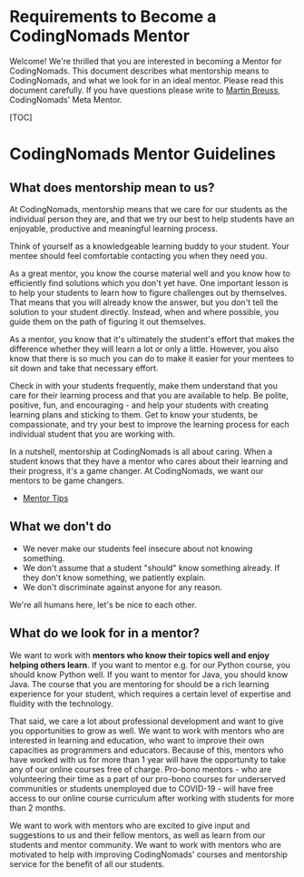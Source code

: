 # Requirements to Become a CodingNomads Mentor

Welcome! We're thrilled that you are interested in becoming a Mentor for CodingNomads. This document describes what mentorship means to CodingNomads, and what we look for in an ideal mentor. Please read this document carefully. If you have questions please write to <a href="mailto:martin@codingnomads.co">Martin Breuss,</a> CodingNomads' Meta Mentor.

[TOC]

# CodingNomads Mentor Guidelines

## What does mentorship mean to us?

At CodingNomads, mentorship means that we care for our students as the individual person they are, and that we try our best to help students have an enjoyable, productive and meaningful learning process.

Think of yourself as a knowledgeable learning buddy to your student. Your mentee should feel comfortable contacting you when they need you.

As a great mentor, you know the course material well and you know how to efficiently find solutions which you don't yet have. One important lesson is to help your students to learn how to figure challenges out by themselves. That means that you will already know the answer, but you don't tell the solution to your student directly. Instead, when and where possible, you guide them on the path of figuring it out themselves.

As a mentor, you know that it's ultimately the student's effort that makes the difference whether they will learn a lot or only a little. However, you also know that there is so much you can do to make it easier for your mentees to sit down and take that necessary effort.

Check in with your students frequently, make them understand that you care for their learning process and that you are available to help. Be polite, positive, fun, and encouraging - and help your students with creating learning plans and sticking to them. Get to know your students, be compassionate, and try your best to improve the learning process for each individual student that you are working with.

In a nutshell, mentorship at CodingNomads is all about caring. When a student knows that they have a mentor who cares about their learning and their progress, it's a game changer. At CodingNomads, we want our mentors to be game changers.

*   [Mentor Tips](04_how_to_mentor.md)

## What we don't do

*   We never make our students feel insecure about not knowing something.
*   We don't assume that a student "should" know something already. If they don't know something, we patiently explain.
*   We don't discriminate against anyone for any reason.

We're all humans here, let's be nice to each other.

## What do we look for in a mentor?

We want to work with **mentors who know their topics well and enjoy helping others learn**. If you want to mentor e.g. for our Python course, you should know Python well. If you want to mentor for Java, you should know Java. The course that you are mentoring for should be a rich learning experience for your student, which requires a certain level of expertise and fluidity with the technology.

That said, we care a lot about professional development and want to give you opportunities to grow as well. We want to work with mentors who are interested in learning and education, who want to improve their own capacities as programmers and educators. Because of this, mentors who have worked with us for more than 1 year will have the opportunity to take any of our online courses free of charge. Pro-bono mentors - who are volunteering their time as a part of our pro-bono courses for underserved communities or students unemployed due to COVID-19 - will have free access to our online course curriculum after working with students for more than 2 months.

We want to work with mentors who are excited to give input and suggestions to us and their fellow mentors, as well as learn from our students and mentor community. We want to work with mentors who are motivated to help with improving CodingNomads' courses and mentorship service for the benefit of all our students.
